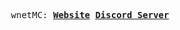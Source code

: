 <p align="center">
  <samp>
    wnetMC:
    <b><a href="https://wnetmc.github.io">Website</a></b>
    <a></a>
    <b><a href="https://discord.gg/fVYJauND4A">Discord Server</a></b>
</samp><br>
</p>
